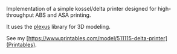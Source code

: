 Implementation of a simple kossel/delta printer designed for high-throughput ABS and ASA printing.

It uses the [plexus](https://github.com/SovereignShop/plexus) library for 3D modeling.

See my [https://www.printables.com/model/511115-delta-printer](Printables).
